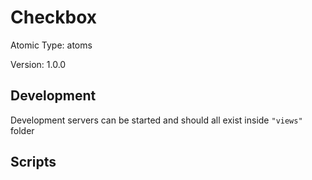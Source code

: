# Checkbox

Atomic Type: atoms

Version: 1.0.0

## Development

Development servers can be started and should all exist inside `"views"` folder

## Scripts
